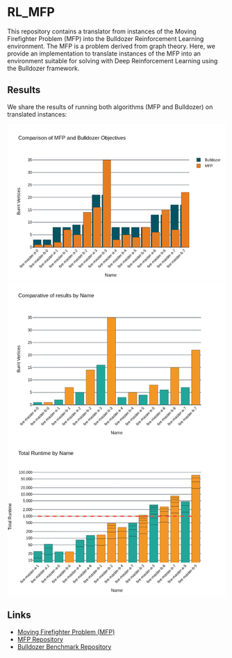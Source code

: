 # RL_MFP

This repository contains a translator from instances of the Moving Firefighter Problem (MFP) into the Bulldozer Reinforcement Learning environment. The MFP is a problem derived from graph theory. Here, we provide an implementation to translate instances of the MFP into an environment suitable for solving with Deep Reinforcement Learning using the Bulldozer framework.

## Results

We share the results of running both algorithms (MFP and Bulldozer) on translated instances:

![Graph 1](./MFP-of-Grid-instances-objective-with-RL.png)
![Graph 2](./MFP-of-Grid-instances-objective.png)
![Graph 3](./MFP-of-Grid-instances-runtime.png)

## Links

- [Moving Firefighter Problem (MFP)](https://www.mdpi.com/2038212)
- [MFP Repository](https://github.com/BrunoGupa/MovingFirefighterProblem)
- [Bulldozer Benchmark Repository](https://github.com/elbecerrasoto/gym-cellular-automata)

